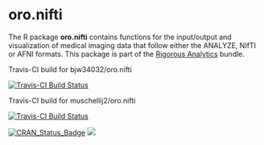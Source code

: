 # oro.nifti
The R package **oro.nifti** contains functions for the input/output and visualization of medical imaging data that follow either the ANALYZE, NIfTI or AFNI formats.  This package is part of the <a href="http://rigorousanalytics.blogspot.com">Rigorous Analytics</a> bundle.

Travis-CI build for bjw34032/oro.nifti

[![Travis-CI Build Status](https://travis-ci.org/bjw34032/oro.nifti.svg?branch=master)](https://travis-ci.org/bjw34032/oro.nifti)


Travis-CI build for muschellij2/oro.nifti

[![Travis-CI Build Status](https://travis-ci.org/muschellij2/oro.nifti.svg?branch=master)](https://travis-ci.org/muschellij2/oro.nifti)



[![CRAN_Status_Badge](http://www.r-pkg.org/badges/version/oro.nifti)](http://cran.rstudio.com/web/packages/oro.nifti/index.html)
[![](http://cranlogs.r-pkg.org/badges/grand-total/oro.nifti)](http://cran.rstudio.com/web/packages/oro.nifti/index.html)